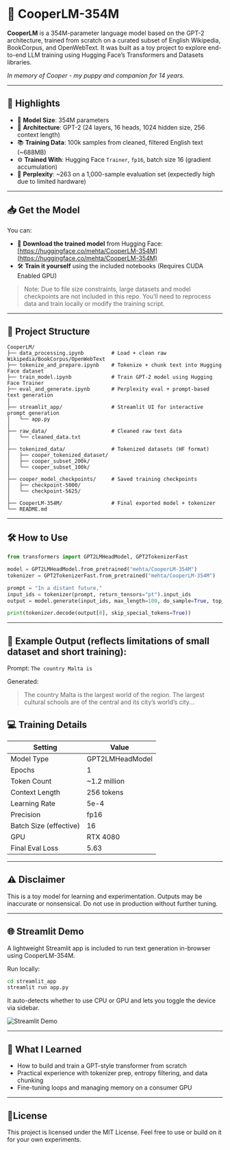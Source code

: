 # 🧠 CooperLM-354M

**CooperLM** is a 354M-parameter language model based on the GPT-2 architecture, trained from scratch on a curated subset of English Wikipedia, BookCorpus, and OpenWebText. It was built as a toy project to explore end-to-end LLM training using Hugging Face’s Transformers and Datasets libraries. 

*In memory of Cooper - my puppy and companion for 14 years.*

---

## 📌 Highlights

- 🔢 **Model Size**: 354M parameters
- 🧱 **Architecture**: GPT-2 (24 layers, 16 heads, 1024 hidden size, 256 context length)
- 📚 **Training Data**: 100k samples from cleaned, filtered English text (~688MB)
- ⚙️ **Trained With**: Hugging Face `Trainer`, `fp16`, batch size 16 (gradient accumulation)
- 🧪 **Perplexity**: ~263 on a 1,000-sample evaluation set (expectedly high due to limited hardware)

---

## 📥 Get the Model

You can:
- 🔗 **Download the trained model** from Hugging Face:
  [https://huggingface.co/mehta/CooperLM-354M](https://huggingface.co/mehta/CooperLM-354M)
- 🛠️ **Train it yourself** using the included notebooks (Requires CUDA Enabled GPU)

> Note: Due to file size constraints, large datasets and model checkpoints are not included in this repo. You’ll need to reprocess data and train locally or modify the training script.

---

## 📂 Project Structure

```
CooperLM/
├── data_processing.ipynb         # Load + clean raw Wikipedia/BookCorpus/OpenWebText
├── tokenize_and_prepare.ipynb    # Tokenize + chunk text into Hugging Face dataset
├── train_model.ipynb             # Train GPT-2 model using Hugging Face Trainer
├── eval_and_generate.ipynb       # Perplexity eval + prompt-based text generation
│
├── streamlit_app/                # Streamlit UI for interactive prompt generation
│   └── app.py
│
├── raw_data/                     # Cleaned raw text data
│   └── cleaned_data.txt
│
├── tokenized_data/               # Tokenized datasets (HF format)
│   ├── cooper_tokenized_dataset/
│   ├── cooper_subset_200k/
│   └── cooper_subset_100k/
│
├── cooper_model_checkpoints/     # Saved training checkpoints
│   ├── checkpoint-5000/
│   └── checkpoint-5625/
│
├── CooperLM-354M/                # Final exported model + tokenizer
└── README.md
```

---

## 🛠️ How to Use

```python
from transformers import GPT2LMHeadModel, GPT2TokenizerFast

model = GPT2LMHeadModel.from_pretrained("mehta/CooperLM-354M")
tokenizer = GPT2TokenizerFast.from_pretrained("mehta/CooperLM-354M")

prompt = "In a distant future,"
input_ids = tokenizer(prompt, return_tensors="pt").input_ids
output = model.generate(input_ids, max_length=100, do_sample=True, top_p=0.95, temperature=0.9)

print(tokenizer.decode(output[0], skip_special_tokens=True))
```

---

## 🧪 Example Output (reflects limitations of small dataset and short training):
Prompt: `The country Malta is`

Generated:
> The country Malta is the largest world of the region. The largest cultural schools are of the central and its city’s world’s city...

## 💻 Training Details
| Setting                | Value           |
| ---------------------- | --------------- |
| Model Type             | GPT2LMHeadModel |
| Epochs                 | 1               |
| Token Count            | \~1.2 million   |
| Context Length         | 256 tokens      |
| Learning Rate          | 5e-4            |
| Precision              | fp16            |
| Batch Size (effective) | 16              |
| GPU                    | RTX 4080        |
| Final Eval Loss        | 5.63            |

---

## ⚠️ Disclaimer
This is a toy model for learning and experimentation. Outputs may be inaccurate or nonsensical. Do not use in production without further tuning.

---

## 🌐 Streamlit Demo

A lightweight Streamlit app is included to run text generation in-browser using CooperLM-354M.

Run locally:

```bash
cd streamlit_app
streamlit run app.py
```
It auto-detects whether to use CPU or GPU and lets you toggle the device via sidebar.

![Streamlit Demo](https://github.com/user-attachments/assets/9a229eef-8531-4dd8-8ccb-743bbd59bf9e)

---

## 🚀 What I Learned

- How to build and train a GPT-style transformer from scratch
- Practical experience with tokenizer prep, entropy filtering, and data chunking
- Fine-tuning loops and managing memory on a consumer GPU

---

## 📝License
This project is licensed under the MIT License. Feel free to use or build on it for your own experiments.

